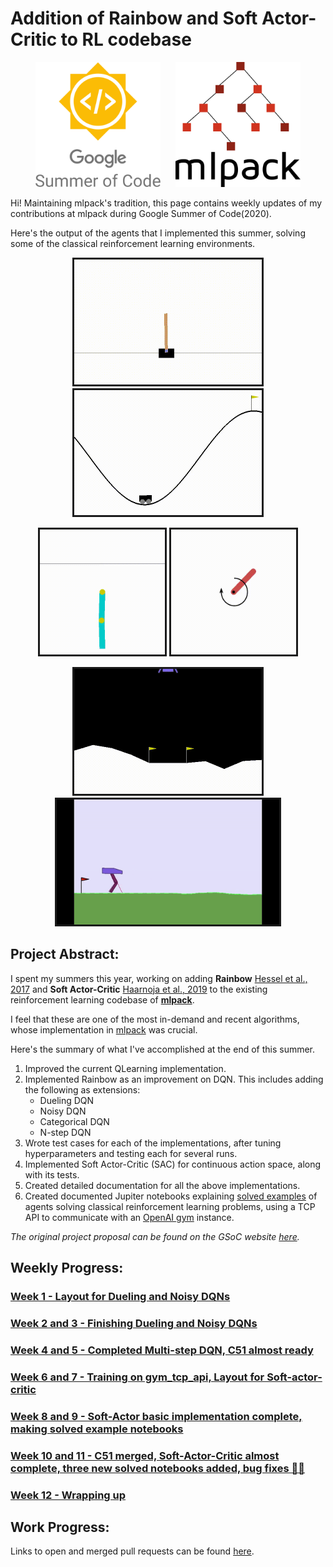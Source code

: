 # Addition of Rainbow and Soft Actor-Critic to RL codebase

<p align="center">
<a href="GSoC_logo.png"><img style="padding-right: 20px;" padding="40" alt="drawing" src="GSoC_logo.png" height="200"></a>
<a href="mlpack.png"><img  alt="drawing" src="mlpack2.png" height="200"></a>
</p>

Hi! Maintaining mlpack's tradition, this page contains weekly updates of my contributions at mlpack during Google Summer of Code(2020).


Here's the output of the agents that I implemented this summer, solving some of the classical reinforcement learning environments.

<p align="center">
<a href="week-01/week-01.html"><img border="3" alt="drawing" src="week-01/solved-cartpole.gif" height="200"></a>
<a href="week-08-and-09/week-08-and-09.html"><img border="3" alt="drawing" src="week-08-and-09/output.gif" height="200"></a>
</p>

<p align="center">
<a href="week-10-and-11/week-10-and-11.html"><img border="3" alt="drawing" src="week-10-and-11/acrobot.gif" height="200"></a>
<a href="week-10-and-11/week-10-and-11.html"><img border="3" alt="drawing" src="week-10-and-11/pendulum.gif" height="200"></a>
</p>

<p align="center">
<a href="week-10-and-11/week-10-and-11.html"><img border="3" alt="drawing" src="week-10-and-11/lunar_lander.gif" height="200"></a>
<a href="week-12/week-12.html"><img border="3" alt="drawing" src="week-12/walking.gif" height="200"></a>
</p>


## Project Abstract:
I spent my summers this year, working on adding **Rainbow** [Hessel et al., 2017](https://arxiv.org/abs/1710.02298) and **Soft Actor-Critic** [Haarnoja et al., 2019](https://arxiv.org/abs/1812.05905) to the existing reinforcement learning codebase of **[mlpack](http://mlpack.org/)**.

I feel that these are one of the most in-demand and recent algorithms, whose implementation in [mlpack](http://mlpack.org/) was crucial.

Here's the summary of what I've accomplished at the end of this summer.

1. Improved the current QLearning implementation.
2. Implemented Rainbow as an improvement on DQN. This includes adding the following as extensions:
    - Dueling DQN
    - Noisy DQN
    - Categorical DQN
    - N-step DQN
3. Wrote test cases for each of the implementations, after tuning hyperparameters and testing each for several runs.
4. Implemented Soft Actor-Critic (SAC) for continuous action space, along with its tests.
5. Created detailed documentation for all the above implementations.
6. Created documented Jupiter notebooks explaining [solved examples](https://github.com/mlpack/examples) of agents solving classical reinforcement learning problems, using a TCP API to communicate with an [OpenAI gym](https://gym.openai.com/) instance.

*The original project proposal can be found on the GSoC website [here](https://summerofcode.withgoogle.com/projects/#4766925516701696).*

## Weekly Progress:
### [Week 1  - Layout for Dueling and Noisy DQNs](week-01/week-01.md)
### [Week 2 and 3  - Finishing Dueling and Noisy DQNs](week-02-and-03/week-02-and-03.md)
### [Week 4 and 5  - Completed Multi-step DQN, C51 almost ready](week-04-and-05/week-04-and-05.md) 
### [Week 6 and 7  - Training on gym_tcp_api, Layout for Soft-actor-critic](week-06-and-07/week-06-and-07.md)
### [Week 8 and 9  - Soft-Actor basic implementation complete, making solved example notebooks](week-08-and-09/week-08-and-09.md)
### [Week 10 and 11  - C51 merged, Soft-Actor-Critic almost complete, three new solved notebooks added, bug fixes 🐛🐛](week-10-and-11/week-10-and-11.md)
### [Week 12 - Wrapping up](week-12/week-12.md)

## Work Progress:
Links to open and merged pull requests can be found [here](PRs.md).